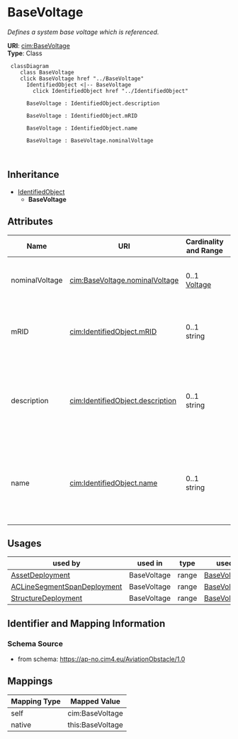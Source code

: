 # BaseVoltage


_Defines a system base voltage which is referenced._





**URI**: [cim:BaseVoltage](http://iec.ch/TC57/CIM100#BaseVoltage)<br />
**Type**: Class




```mermaid
 classDiagram
    class BaseVoltage
    click BaseVoltage href "../BaseVoltage"
      IdentifiedObject <|-- BaseVoltage
        click IdentifiedObject href "../IdentifiedObject"
      
      BaseVoltage : IdentifiedObject.description
        
      BaseVoltage : IdentifiedObject.mRID
        
      BaseVoltage : IdentifiedObject.name
        
      BaseVoltage : BaseVoltage.nominalVoltage
        
      
```





## Inheritance
* [IdentifiedObject](IdentifiedObject.md)
    * **BaseVoltage**



## Attributes


| Name | URI | Cardinality and Range | Description | Inheritance |
| ---  | --- | --- | --- | --- |
| nominalVoltage | [cim:BaseVoltage.nominalVoltage](http://iec.ch/TC57/CIM100#BaseVoltage.nominalVoltage) | 0..1 <br />  [Voltage](Voltage.md)  | The power system resource's base voltage | direct |
| mRID | [cim:IdentifiedObject.mRID](http://iec.ch/TC57/CIM100#IdentifiedObject.mRID) | 0..1 <br />  string  | Master resource identifier issued by a model authority | [IdentifiedObject](IdentifiedObject.md) |
| description | [cim:IdentifiedObject.description](http://iec.ch/TC57/CIM100#IdentifiedObject.description) | 0..1 <br />  string  | The description is a free human readable text describing or naming the object | [IdentifiedObject](IdentifiedObject.md) |
| name | [cim:IdentifiedObject.name](http://iec.ch/TC57/CIM100#IdentifiedObject.name) | 0..1 <br />  string  | The name is any free human readable and possibly non unique text naming the o... | [IdentifiedObject](IdentifiedObject.md) |





## Usages

| used by | used in | type | used |
| ---  | --- | --- | --- |
| [AssetDeployment](AssetDeployment.md) | BaseVoltage | range | [BaseVoltage](BaseVoltage.md) |
| [ACLineSegmentSpanDeployment](ACLineSegmentSpanDeployment.md) | BaseVoltage | range | [BaseVoltage](BaseVoltage.md) |
| [StructureDeployment](StructureDeployment.md) | BaseVoltage | range | [BaseVoltage](BaseVoltage.md) |






## Identifier and Mapping Information







### Schema Source


* from schema: https://ap-no.cim4.eu/AviationObstacle/1.0





## Mappings

| Mapping Type | Mapped Value |
| ---  | ---  |
| self | cim:BaseVoltage |
| native | this:BaseVoltage |




